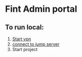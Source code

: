 # Fint Admin portal

## To run local:
1. [Start vpn](https://fintlabs.atlassian.net/wiki/spaces/FINTKB/pages/442466339/Hvordan+sette+opp+VPN+tilgang)
2. [connect to jump server](https://fintlabs.atlassian.net/wiki/spaces/FINTKB/pages/254214163/Connecting+to+jump+server)
3. Start project
